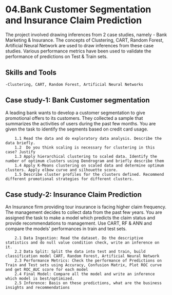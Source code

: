 # 04.Bank Customer Segmentation and Insurance Claim Prediction

The project involved drawing inferences from 2 case studies, namely - Bank Marketing & Insurance. The concepts of Clustering, CART, Random Forest, Artificial Neural Network are used to draw inferences from these case studies. Various performance metrics have been used to validate the performance of predictions on Test & Train sets.

## Skills and Tools
    -Clustering, CART, Random Forest, Artificial Neural Networks

## Case study-1: Bank Customer segmentation

A leading bank wants to develop a customer segmentation to give promotional offers to its customers. They collected a sample that summarizes the activities of users during the past few months. You are given the task to identify the segments based on credit card usage.

        1.1 Read the data and do exploratory data analysis. Describe the data briefly.
        1.2  Do you think scaling is necessary for clustering in this case? Justify
        1.3 Apply hierarchical clustering to scaled data. Identify the number of optimum clusters using Dendrogram and briefly describe them
        1.4 Apply K-Means clustering on scaled data and determine optimum clusters. Apply elbow curve and silhouette score.
        1.5 Describe cluster profiles for the clusters defined. Recommend different promotional strategies for different clusters.

## Case study-2: Insurance Claim Prediction

An Insurance firm providing tour insurance is facing higher claim frequency. The management decides to collect data from the past few years. You are assigned the task to make a model which predicts the claim status and provide recommendations to management. Use CART, RF & ANN and compare the models' performances in train and test sets.

        2.1 Data Ingestion: Read the dataset. Do the descriptive statistics and do null value condition check, write an inference on it.
        2.2 Data Split: Split the data into test and train, build classification model CART, Random Forest, Artificial Neural Network
        2.3 Performance Metrics: Check the performance of Predictions on Train and Test sets using Accuracy, Confusion Matrix, Plot ROC curve and get ROC_AUC score for each model
        2.4 Final Model: Compare all the model and write an inference which model is best/optimized.
        2.5 Inference: Basis on these predictions, what are the business insights and recommendations
